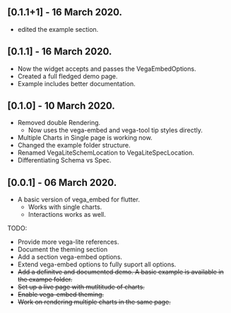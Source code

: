 ## [0.1.1+1] - 16 March 2020.

- edited the example section.

## [0.1.1] - 16 March 2020.

- Now the widget accepts and passes the VegaEmbedOptions.
- Created a full fledged demo page.
- Example includes better documentation.

## [0.1.0] - 10 March 2020.

- Removed double Rendering.
  - Now uses the vega-embed and vega-tool tip styles directly.
- Multiple Charts in Single page is working now.
- Changed the example folder structure.
- Renamed VegaLiteSchemLocation to VegaLiteSpecLocation.
- Differentiating Schema vs Spec.

## [0.0.1] - 06 March 2020.

- A basic version of vega_embed for flutter.
  - Works with single charts.
  - Interactions works as well.

TODO:

- Provide more vega-lite references.
- Document the theming section
- Add a section vega-embed options.
- Extend vega-embed options to fully suport all options.
- ~~Add a definitve and documented demo. A basic example is available in the exampe folder.~~
- ~~Set up a live page with mutltitude of charts.~~
- ~~Enable vega-embed theming.~~
- ~~Work on rendering multiple charts in the same page.~~
